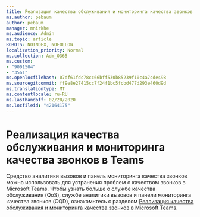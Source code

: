 ```yaml
---
title: Реализация качества обслуживания и мониторинга качества звонков в Teams
ms.author: pebaum
author: pebaum
manager: mnirkhe
ms.audience: Admin
ms.topic: article
ROBOTS: NOINDEX, NOFOLLOW
localization_priority: Normal
ms.collection: Adm_O365
ms.custom:
- "9001504"
- "3561"
ms.openlocfilehash: 07df61fdc78cc66bff530b85239f10c4a7cde498
ms.sourcegitcommit: ff9e8e27415cc7f24f1bc5fcbd477d293e460d9d
ms.translationtype: MT
ms.contentlocale: ru-RU
ms.lasthandoff: 02/20/2020
ms.locfileid: "42164175"
---
```

# <a name="implement-qos-and-monitor-call-quality-in-teams"></a>Реализация качества обслуживания и мониторинга качества звонков в Teams

Средство аналитики вызовов и панель мониторинга качества звонков можно использовать для устранения проблем с качеством звонков в Microsoft Teams. Чтобы узнать больше о службе качества обслуживания (QoS), службе аналитики вызовов и панели мониторинга качества звонков (CQD), ознакомьтесь с разделом [Реализация качества обслуживания и мониторинга качества звонков в Microsoft Teams](https://docs.microsoft.com/en-us/microsoftteams/monitor-call-quality-qos). 
